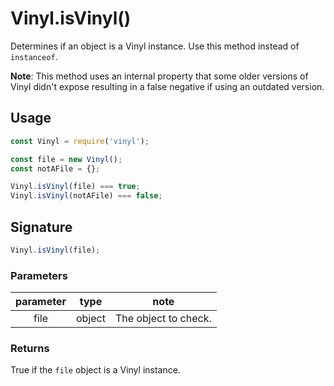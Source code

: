<!-- front-matter
id: api-vinyl-isvinyl
title: Vinyl.isVinyl()
hide_title: true
sidebar_label: Vinyl.isVinyl()
-->

# Vinyl.isVinyl()

Determines if an object is a Vinyl instance. Use this method instead of `instanceof`.

**Note**: This method uses an internal property that some older versions of Vinyl didn't expose resulting in a false negative if using an outdated version.

## Usage

```js
const Vinyl = require('vinyl');

const file = new Vinyl();
const notAFile = {};

Vinyl.isVinyl(file) === true;
Vinyl.isVinyl(notAFile) === false;
```

## Signature

```js
Vinyl.isVinyl(file);
```

### Parameters

| parameter | type | note |
|:--------------:|:------:|-------|
| file | object | The object to check. |

### Returns

True if the `file` object is a Vinyl instance.

